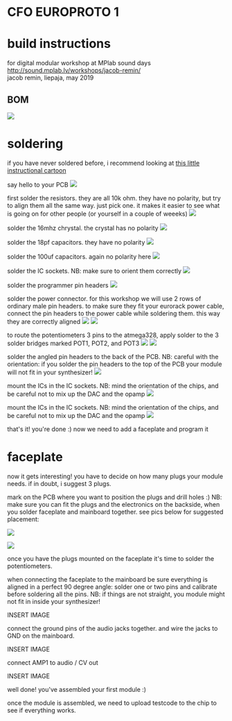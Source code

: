 # CFO EUROPROTO 1
# build instructions
for digital modular workshop at MPlab sound days  
http://sound.mplab.lv/workshops/jacob-remin/  
jacob remin, liepaja, may 2019  

## BOM

![](pics/BOM.png)

# soldering

if you have never soldered before, i recommend looking at [this little instructional cartoon](https://blog.adafruit.com/2010/02/19/soldering-is-easy-heres-how-to-do-it-comic/)

say hello to your PCB
![](pics/step01.png)

first solder the resistors. they are all 10k ohm. they have no polarity, but try to align them all the same way. just pick one. it makes it easier to see what is going on for other people (or yourself in a couple of weeeks)
![](pics/step02.png)

solder the 16mhz chrystal. the crystal has no polarity
![](pics/step03.png)

solder the 18pf capacitors. they have no polarity
![](pics/step04.png)

solder the 100uf capacitors. again no polarity here
![](pics/step05.png)

solder the IC sockets. NB: make sure to orient them correctly
![](pics/step06.png)

solder the programmer pin headers
![](pics/step07.png)

solder the power connector. for this workshop we will use 2 rows of ordinary male pin headers. to make sure they fit your eurorack power cable, connect the pin headers to the power cable while soldering them. this way they are correctly aligned
![](pics/step08A.png)
![](pics/step08B.png)

to route the potentiometers 3 pins to the atmega328, apply solder to the 3 solder bridges marked POT1, POT2, and POT3
![](pics/step09A.png)
![](pics/step09B.png)

solder the angled pin headers to the back of the PCB. NB: careful with the orientation: if you solder the pin headers to the top of the PCB your module will not fit in your synthesizer!
![](pics/step10.png)

mount the ICs in the IC sockets. NB: mind the orientation of the chips, and be careful not to mix up the DAC and the opamp
![](pics/step11.png)

mount the ICs in the IC sockets. NB: mind the orientation of the chips, and be careful not to mix up the DAC and the opamp
![](pics/step11.png)

that's it! you're done :) now we need to add a faceplate and program it

# faceplate

now it gets interesting! you have to decide on how many plugs your module needs. if in doubt, i suggest 3 plugs.

mark on the PCB where you want to position the plugs and drill holes :) NB: make sure you can fit the plugs and the electronics on the backside, when you solder faceplate and mainboard together. see pics below for suggested placement:

![](pics/faceplateSuggestedPlugPlacement.png)

![](pics/drill.png)

once you have the plugs mounted on the faceplate it's time to solder the potentiometers.

when connecting the faceplate to the mainboard be sure everything is aligned in a perfect 90 degree angle: solder one or two pins and calibrate before soldering all the pins. NB: if things are not straight, you module might not fit in inside your synthesizer!

INSERT IMAGE

connect the ground pins of the audio jacks together. and wire the jacks to GND on the mainboard.

INSERT IMAGE

connect AMP1 to audio / CV out

INSERT IMAGE

well done! you've assembled your first module :)

once the module is assembled, we need to upload testcode to the chip to see if everything works.



